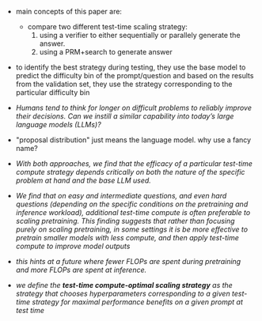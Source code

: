 * main concepts of this paper are:
    - compare two different test-time scaling strategy: 
        1. using a verifier to either sequentially or parallely generate the answer. 
        2. using a PRM+search to generate answer

* to identify the best strategy during testing, they use the base model to predict the 
difficulty bin of the prompt/question and based on the results from the validation set, they use the strategy corresponding to the particular difficulty bin

* *Humans tend to think for longer on difficult problems to reliably improve their decisions. Can we instill a similar capability into today’s large language models (LLMs)?*

* "proposal distribution" just means the language model. why use a fancy name?

* *With both approaches, we find that the efficacy of a particular test-time compute strategy depends critically on both the nature of the specific problem at hand and the base LLM used.*

* *We find that on easy and intermediate questions, and even hard questions (depending on the specific conditions on the pretraining and inference workload), additional test-time compute is often preferable to scaling pretraining. This finding suggests that rather than focusing purely on scaling pretraining, in some settings it is be more effective to pretrain smaller models with less compute, and then apply test-time compute to improve model outputs*

* *this hints at a future where fewer FLOPs are spent during pretraining and more FLOPs are spent at inference.*

* *we define the **test-time compute-optimal scaling strategy** as the strategy that chooses hyperparameters corresponding to a given test-time strategy for maximal performance benefits on a given prompt at test time*